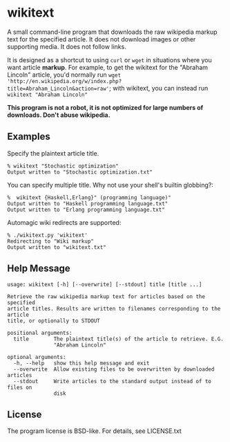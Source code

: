 # wikitext

A small command-line program that downloads the raw wikipedia markup text for the specified article. It does not download images or other supporting media. It does not follow links.

It is designed as a shortcut to using `curl` or `wget` in situations where you want article **markup**. For example, to get the wikitext for the "Abraham Lincoln" article, you'd normally run `wget 'http://en.wikipedia.org/w/index.php?title=Abraham_Lincoln&action=raw'`; with wikitext, you can instead run `wikitext "Abraham Lincoln"`

**This program is not a robot, it is not optimized for large numbers of downloads. Don't abuse wikipedia.**

## Examples

Specify the plaintext article title.

	% wikitext "Stochastic optimization"
	Output written to "Stochastic optimization.txt"

You can specify multiple title. Why not use your shell's builtin globbing?:

	%  wikitext {Haskell,Erlang}" (programming language)"
	Output written to "Haskell programming language.txt"
	Output written to "Erlang programming language.txt"

Automagic wiki redirects are supported:

	% ./wikitext.py 'wikitext'
	Redirecting to "Wiki markup"
	Output written to "wikitext.txt"

## Help Message


	usage: wikitext [-h] [--overwrite] [--stdout] title [title ...]
	
	Retrieve the raw wikipedia markup text for articles based on the specified
	article titles. Results are written to filenames corresponding to the article
	title, or optionally to STDOUT
	
	positional arguments:
	  title        The plaintext title(s) of the article to retrieve. E.G.
	               "Abraham Lincoln"
	
	optional arguments:
	  -h, --help   show this help message and exit
	  --overwrite  Allow existing files to be overwritten by downloaded articles
	  --stdout     Write articles to the standard output instead of to files on
	               disk

## License

The program license is BSD-like. For details, see LICENSE.txt
